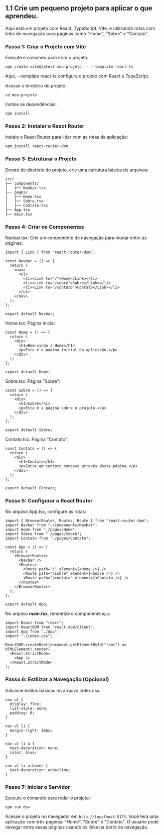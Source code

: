 
## 1.1 Crie um pequeno projeto para aplicar o que aprendeu.

Aqui está um projeto com React, TypeScript, Vite, e utilizando rotas com links de navegação para páginas como "Home", "Sobre" e "Contato".

### Passo 1: Criar o Projeto com Vite
Execute o comando para criar o projeto:

```
npm create vite@latest meu-projeto -- --template react-ts
```
Aqui, --template react-ts configura o projeto com React e TypeScript.

Acesse o diretório do projeto:
```
cd meu-projeto
```

Instale as dependências:
```
npm install
```


### Passo 2: Instalar o React Router
Instale o React Router para lidar com as rotas da aplicação:
```
npm install react-router-dom
```

### Passo 3: Estruturar o Projeto
Dentro do diretório do projeto, crie uma estrutura básica de arquivos:
```
src/
├── components/
│   ├── Navbar.tsx
├── pages/
│   ├── Home.tsx
│   ├── Sobre.tsx
│   ├── Contato.tsx
├── App.tsx
├── main.tsx
```

### Passo 4: Criar os Componentes
Navbar.tsx: Crie um componente de navegação para mudar entre as páginas:

```
import { Link } from "react-router-dom";

const Navbar = () => {
  return (
    <nav>
      <ul>
        <li><Link to="/">Home</Link></li>
        <li><Link to="/sobre">Sobre</Link></li>
        <li><Link to="/contato">Contato</Link></li>
      </ul>
    </nav>
  );
};

export default Navbar;
```

Home.tsx: Página inicial:

```
const Home = () => {
  return (
    <div>
      <h1>Bem-vindo à Home</h1>
      <p>Esta é a página inicial da aplicação.</p>
    </div>
  );
};

export default Home;
```

Sobre.tsx: Página "Sobre":

```
const Sobre = () => {
  return (
    <div>
      <h1>Sobre</h1>
      <p>Esta é a página sobre o projeto.</p>
    </div>
  );
};

export default Sobre;
```

Contato.tsx: Página "Contato":

```
const Contato = () => {
  return (
    <div>
      <h1>Contato</h1>
      <p>Entre em contato conosco através desta página.</p>
    </div>
  );
};

export default Contato;
```

### Passo 5: Configurar o React Router
No arquivo App.tsx, configure as rotas:

```
import { BrowserRouter, Routes, Route } from "react-router-dom";
import Navbar from "./components/Navbar";
import Home from "./pages/Home";
import Sobre from "./pages/Sobre";
import Contato from "./pages/Contato";

const App = () => {
  return (
    <BrowserRouter>
      <Navbar />
      <Routes>
        <Route path="/" element={<Home />} />
        <Route path="/sobre" element={<Sobre />} />
        <Route path="/contato" element={<Contato />} />
      </Routes>
    </BrowserRouter>
  );
};

export default App;
```

No arquivo **main.tsx**, renderize o componente `App`:

```
import React from "react";
import ReactDOM from "react-dom/client";
import App from "./App";
import "./index.css";

ReactDOM.createRoot(document.getElementById("root") as HTMLElement).render(
  <React.StrictMode>
    <App />
  </React.StrictMode>
);
```

### Passo 6: Estilizar a Navegação (Opcional)
Adicione estilos básicos no arquivo index.css:
```
nav ul {
  display: flex;
  list-style: none;
  padding: 0;
}

nav ul li {
  margin-right: 10px;
}

nav ul li a {
  text-decoration: none;
  color: blue;
}

nav ul li a:hover {
  text-decoration: underline;
}
```

### Passo 7: Iniciar o Servidor
Execute o comando para rodar o projeto:

```
npm run dev
```

Acesse o projeto no navegador em `http://localhost:5173`.
Você terá uma aplicação com três páginas: "Home", "Sobre" e "Contato".
O usuário pode navegar entre essas páginas usando os links na barra de navegação.


